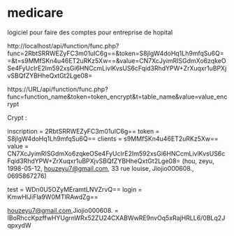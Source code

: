 # medicare
logiciel pour faire des comptes pour entreprise de hopital



http://localhost/api/function/func.php?func=2RbtSRRWEZyFC3m01uIC6g==&token=S8jlgW4doHq1Lh9mfqSu6Q==&t=s9MMfSKn4u46ET2uRKz5Xw==&value=CN7XcJyimRISGdmXo6zqkeOSe4FyUcIrE2Im592xsGi6HNCcmLivlKvsUS6cFqid3RhdYPW+ZrXuqxr1uBPXjvSBQfZYBHheQxtGt2Lge08=

https://URL/api/function/func.php?func=function_name&token=token_encrypt&t=table_name&value=value_encrypt

Crypt :

inscription = 2RbtSRRWEZyFC3m01uIC6g== token = S8jlgW4doHq1Lh9mfqSu6Q== clients = s9MMfSKn4u46ET2uRKz5Xw== value = CN7XcJyimRISGdmXo6zqkeOSe4FyUcIrE2Im592xsGi6HNCcmLivlKvsUS6cFqid3RhdYPW+ZrXuqxr1uBPXjvSBQfZYBHheQxtGt2Lge08= (hou, zeyu, 1998-05-12, houzeyu7@gmail.com, 33 rue louise, Jiojio000608., 0695867276)

test = WDn0U5OZyMEramtLNVZrvQ== login = KmwHIJiFla9W0MTlRAwdZg==

houzeyu7@gmail.com,Jiojio000608. = IBoRhccKpzffwHYUgrnWRx52ZU24CXABWwRE9nvOq5xRajHRLL6/0BLq2JqpxydW
